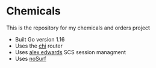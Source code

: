 # Chemicals

This is the repository for my chemicals and orders project

- Built Go version 1.16 
- Uses the [chi](github.com/go-chi/chi) router 
- Uses [alex edwards](github.com/alexedwards/scs/v2 ) SCS session managment 
- Uses [noSurf](https://github.com/justinas/nosurf)

